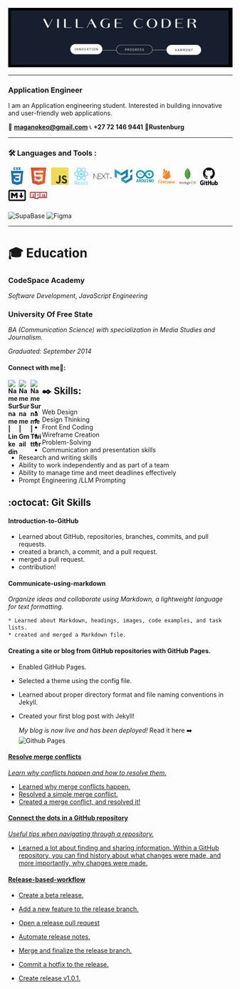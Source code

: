 


![My image](https://github.com/K-Magano/K-Magano/raw/main/header.png)

---

### Application Engineer
I am an Application engineering student. Interested in building innovative and user-friendly web applications.

📧 **maganokeo@gmail.com** 📞 **+27 72 146 9441**  📍**Rustenburg**


---

### :hammer_and_wrench: Languages and Tools :
<div>
    <img src="https://github.com/devicons/devicon/blob/master/icons/css3/css3-plain-wordmark.svg"  title="CSS3" alt="CSS" width="40" height="40"/>&nbsp;
  <img src="https://github.com/devicons/devicon/blob/master/icons/html5/html5-original.svg" title="HTML5" alt="HTML" width="40" height="40"/>&nbsp;
  <img src="https://github.com/devicons/devicon/blob/master/icons/javascript/javascript-original.svg" title="JavaScript" alt="JavaScript" width="40" height="40"/>&nbsp;
  <img src="https://github.com/devicons/devicon/blob/master/icons/react/react-original-wordmark.svg" title="React" alt="React" width="40" height="40"/>&nbsp;
  <img src="https://github.com/devicons/devicon/blob/master/icons/nextjs/nextjs-original-wordmark.svg" title="Nextjs" alt="Nextjs" width="40" height="40"/>&nbsp;
  <img src="https://github.com/devicons/devicon/blob/master/icons/materialui/materialui-original.svg" title="Material UI" alt="Material UI" width="40" height="40"/>&nbsp;
<img src ="https://github.com/devicons/devicon/blob/master/icons/arduino/arduino-original-wordmark.svg" title="Arduino" alt="Arduino" width="40" height="40"/>&nbsp;
  <img src="https://github.com/devicons/devicon/blob/master/icons/firebase/firebase-plain-wordmark.svg" title="Firebase" alt="Firebase" width="40" height="40"/>&nbsp;
   <img src="https://github.com/devicons/devicon/blob/master/icons/mongodb/mongodb-original-wordmark.svg" title="Mongodb" alt="Mongodb" width="40" height="40"/>&nbsp;
  <img src="https://github.com/devicons/devicon/blob/master/icons/github/github-original-wordmark.svg" title="Github" alt="Github" width="40" height="40"/>&nbsp;
  <img src="https://github.com/devicons/devicon/blob/master/icons/markdown/markdown-original.svg" title="Markdown" alt="Markdown" width="40" height="40"/>&nbsp;
  <img src="https://github.com/devicons/devicon/blob/master/icons/npm/npm-original-wordmark.svg" title="NPM" alt="npm" width="40" height="40"/>&nbsp;

  
  ![SupaBase](https://img.shields.io/badge/-SupaBase-black?style=flat-circle&logo=Supabase)
  ![Figma](https://img.shields.io/badge/-Figma-181717?style=flat-circle&logo=Figma)


----------

# 🎓 Education

### CodeSpace Academy 
*Software Development*, 
*JavaScript Engineering*

### University Of Free State
*BA (Communication Science) with specialization in Media Studies and Journalism.* 

*Graduated: September 2014*  

<td>
<h4> Connect with me🤝: <h4>
  </hr>
  <a href="https://www.linkedin.com/in/keorapetse-magano-320ab538//">
   <img align="left" alt=" Name Surname  | Linkedin" width="24px" src="https://www.vectorlogo.zone/logos/linkedin/linkedin-icon.svg" />
  </a>
  <a href="mailto:maganokeo@gmail.com">
    <img align="left" alt="Name Surname  | Gmail" width="26px" src="https://www.vectorlogo.zone/logos/gmail/gmail-icon.svg" />
  </a>
  <a href="https://twitter.com/VillagePrincezz">
    <img align="left" alt="Name Surname | Twitter" width="26px" src="https://www.vectorlogo.zone/logos/twitter/twitter-official.svg" />
  </a>

</td>

## ✒️ Skills:
- Web Design 
- Design Thinking
- Front End Coding
- Wireframe Creation
- Problem-Solving 
- Communication and presentation skills
- Research and writing skills
- Ability to work independently and as part of a team
- Ability to manage time and meet deadlines effectively
- Prompt Engineering /LLM Prompting

  
## :octocat: Git Skills

#### Introduction-to-GitHub 
   * Learned about GitHub, repositories, branches, commits, and pull requests.
   * created a branch, a commit, and a pull request.
   * merged a pull request.
   * contribution! 
 
 #### Communicate-using-markdown

*Organize ideas and collaborate using Markdown, a lightweight language for text formatting.*

    * Learned about Markdown, headings, images, code examples, and task lists.
    * created and merged a Markdown file.

#### Creating a site or blog from GitHub repositories with GitHub Pages.

*  Enabled GitHub Pages.
* Selected a theme using the config file.
* Learned about proper directory format and file naming conventions in Jekyll.
* Created your first blog post with Jekyll!

  *My blog is now live and has been deployed!* 
     Read it here  ➡️ ![Github Pages](https://img.shields.io/badge/-Github-black?style=flat-circle&logo=Github)   <a href="https://k-magano.github.io/skills-github-pages/2023/09/08/As-The-Empire-grows.html">

#### Resolve merge conflicts
  *Learn why conflicts happen and how to resolve them.*

* Learned why merge conflicts happen.
* Resolved a simple merge conflict.
* Created a merge conflict, and resolved it!


#### Connect the dots in a GitHub repository
*Useful tips when navigating through a repository.*

 - Learned a lot about finding and sharing information. Within a GitHub repository, you can find history about what changes were made, and more importantly, why changes were made.

#### Release-based-workflow

* Create a beta release.
* Add a new feature to the release branch.
* Open a release pull request
* Automate release notes.
* Merge and finalize the release branch.
* Commit a hotfix to the release.
* Create release v1.0.1.
  



  <br>
  

